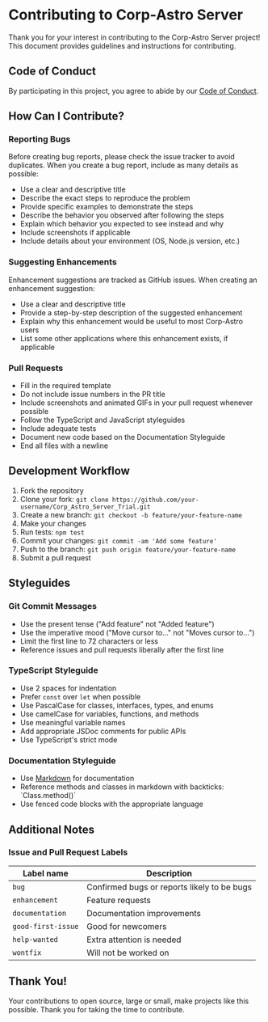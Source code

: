 # Contributing to Corp-Astro Server

Thank you for your interest in contributing to the Corp-Astro Server project! This document provides guidelines and instructions for contributing.

## Code of Conduct

By participating in this project, you agree to abide by our [Code of Conduct](CODE_OF_CONDUCT.md).

## How Can I Contribute?

### Reporting Bugs

Before creating bug reports, please check the issue tracker to avoid duplicates. When you create a bug report, include as many details as possible:

- Use a clear and descriptive title
- Describe the exact steps to reproduce the problem
- Provide specific examples to demonstrate the steps
- Describe the behavior you observed after following the steps
- Explain which behavior you expected to see instead and why
- Include screenshots if applicable
- Include details about your environment (OS, Node.js version, etc.)

### Suggesting Enhancements

Enhancement suggestions are tracked as GitHub issues. When creating an enhancement suggestion:

- Use a clear and descriptive title
- Provide a step-by-step description of the suggested enhancement
- Explain why this enhancement would be useful to most Corp-Astro users
- List some other applications where this enhancement exists, if applicable

### Pull Requests

- Fill in the required template
- Do not include issue numbers in the PR title
- Include screenshots and animated GIFs in your pull request whenever possible
- Follow the TypeScript and JavaScript styleguides
- Include adequate tests
- Document new code based on the Documentation Styleguide
- End all files with a newline

## Development Workflow

1. Fork the repository
2. Clone your fork: `git clone https://github.com/your-username/Corp_Astro_Server_Trial.git`
3. Create a new branch: `git checkout -b feature/your-feature-name`
4. Make your changes
5. Run tests: `npm test`
6. Commit your changes: `git commit -am 'Add some feature'`
7. Push to the branch: `git push origin feature/your-feature-name`
8. Submit a pull request

## Styleguides

### Git Commit Messages

- Use the present tense ("Add feature" not "Added feature")
- Use the imperative mood ("Move cursor to..." not "Moves cursor to...")
- Limit the first line to 72 characters or less
- Reference issues and pull requests liberally after the first line

### TypeScript Styleguide

- Use 2 spaces for indentation
- Prefer `const` over `let` when possible
- Use PascalCase for classes, interfaces, types, and enums
- Use camelCase for variables, functions, and methods
- Use meaningful variable names
- Add appropriate JSDoc comments for public APIs
- Use TypeScript's strict mode

### Documentation Styleguide

- Use [Markdown](https://guides.github.com/features/mastering-markdown/) for documentation
- Reference methods and classes in markdown with backticks: \`Class.method()\`
- Use fenced code blocks with the appropriate language

## Additional Notes

### Issue and Pull Request Labels

| Label name | Description |
| --- | --- |
| `bug` | Confirmed bugs or reports likely to be bugs |
| `enhancement` | Feature requests |
| `documentation` | Documentation improvements |
| `good-first-issue` | Good for newcomers |
| `help-wanted` | Extra attention is needed |
| `wontfix` | Will not be worked on |

## Thank You!

Your contributions to open source, large or small, make projects like this possible. Thank you for taking the time to contribute.
